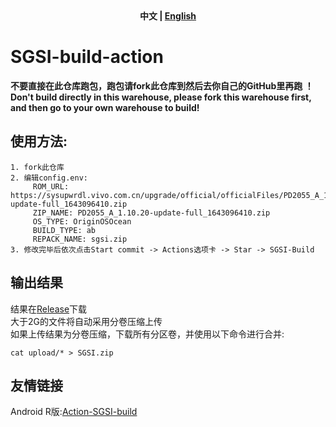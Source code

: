 <div align="center">
	<span style="font-weight: bold"> 中文 | <a href=README.md> English </a> </span>
</div>

# SGSI-build-action

**不要直接在此仓库跑包，跑包请fork此仓库到然后去你自己的GitHub里再跑 ！**  
**Don't build directly in this warehouse, please fork this warehouse first, and then go to your own warehouse to build!**

## 使用方法:
```
1. fork此仓库
2. 编辑config.env:
     ROM_URL:  https://sysupwrdl.vivo.com.cn/upgrade/official/officialFiles/PD2055_A_1.10.20-update-full_1643096410.zip
     ZIP_NAME: PD2055_A_1.10.20-update-full_1643096410.zip
     OS_TYPE: OriginOSOcean  
     BUILD_TYPE: ab 
     REPACK_NAME: sgsi.zip
3. 修改完毕后依次点击Start commit -> Actions选项卡 -> Star -> SGSI-Build
```
 
## 输出结果
结果在[Release](../../releases)下载  
大于2G的文件将自动采用分卷压缩上传  
如果上传结果为分卷压缩，下载所有分区卷，并使用以下命令进行合并:
```
cat upload/* > SGSI.zip
```

## 友情链接
Android R版:[Action-SGSI-build](https://github.com/XayahSuSuSu/Action-SGSI-build)
